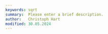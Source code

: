```yaml
---
keywords: sqrt
summary:  Please enter a brief description.
author:   Christoph Hart
modified: 30.05.2024
---
```

  
